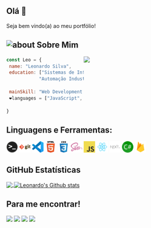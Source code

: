 ## Olá 👋

Seja bem vindo(a) ao meu portfólio!

## <img width="45" alt="about" src="https://raw.github.com/elizarov/elizarov/master/about.png"> Sobre Mim

<img align="right" width="300" src="https://media1.giphy.com/media/UqAlDtPrxUIT1yYmFp/giphy.gif?cid=ecf05e47exlm996s9ryzgmro7m99yd4s355hlffyblwy6p93&rid=giphy.gif&ct=g" />

``` javascript
const Leo = {
 name: "Leonardo Silva",
 education: ["Sistemas de Informação - FURG", 
            "Automação Industrial - IFRS - Campus Rio Grande"],
 
 mainSkill: "Web Development W/ React",
 ❤️languages = ["JavaScript", "C#", "Python"]

}
```

## **Linguagens e Ferramentas:**  


<code><img height="30" src="https://raw.githubusercontent.com/github/explore/80688e429a7d4ef2fca1e82350fe8e3517d3494d/topics/terminal/terminal.png"></code>
<code><img height="30" src="https://raw.githubusercontent.com/github/explore/80688e429a7d4ef2fca1e82350fe8e3517d3494d/topics/git/git.png"></code>
<code><img height="30" src="https://raw.githubusercontent.com/github/explore/80688e429a7d4ef2fca1e82350fe8e3517d3494d/topics/visual-studio-code/visual-studio-code.png"></code>
<code><img height="30" src="https://raw.githubusercontent.com/github/explore/80688e429a7d4ef2fca1e82350fe8e3517d3494d/topics/html/html.png"></code>
<code><img height="30" src="https://raw.githubusercontent.com/github/explore/80688e429a7d4ef2fca1e82350fe8e3517d3494d/topics/css/css.png"></code>
<code><img height="30" src="https://raw.githubusercontent.com/github/explore/80688e429a7d4ef2fca1e82350fe8e3517d3494d/topics/sass/sass.png"></code>
<code><img height="30" src="https://raw.githubusercontent.com/github/explore/80688e429a7d4ef2fca1e82350fe8e3517d3494d/topics/javascript/javascript.png"></code>
<code><img height="30" src="https://raw.githubusercontent.com/github/explore/80688e429a7d4ef2fca1e82350fe8e3517d3494d/topics/react/react.png"></code>
<code><img height="30" src="https://raw.githubusercontent.com/github/explore/80688e429a7d4ef2fca1e82350fe8e3517d3494d/topics/nextjs/nextjs.png"></code>
<code><img height="30" src="https://raw.githubusercontent.com/github/explore/80688e429a7d4ef2fca1e82350fe8e3517d3494d/topics/csharp/csharp.png"></code>
<code><img height="30" src="https://raw.githubusercontent.com/github/explore/80688e429a7d4ef2fca1e82350fe8e3517d3494d/topics/firebase/firebase.png"></code>


## **GitHub Estatísticas**

<a href="https://github.com/LeoUpperThrower4">
  <img align="center" src="https://github-readme-stats.vercel.app/api/top-langs/?username=LeoUpperThrower4&theme=dracula&hide_langs_below=1" />
</a>

<a href="https://github.com/LeoUpperThrower4">
 <img align="center" src="https://github-readme-stats.vercel.app/api?username=LeoUpperThrower4&show_icons=true&theme=dracula&line_height=27" alt="Leonardo's Github stats"/>
</a>

<br>

## Para me encontrar!

<p align="left">
  <a href="http://leosilva.me" alt="Website pessoal">
  <img src="https://img.shields.io/badge/leosilva.me-blue" /></a>

  
  <a href="mailto:ldsds94@gmail.com" alt="Gmail">
  <img src="https://img.shields.io/badge/-Gmail-FF0000?style=flat-square&labelColor=FF0000&logo=gmail&logoColor=white&link=mailto:ldsds94@gmail.com" /></a>

  <a href="https://www.linkedin.com/in/leonardo-dos-santos-duarte-silva-0708b4182/" alt="LinkedIn">
  <img src="https://img.shields.io/badge/-Linkedin-0e76a8?style=flat-square&logo=Linkedin&logoColor=white&link=https://www.linkedin.com/in/leonardo-dos-santos-duarte-silva-0708b4182/" /></a>
  
  <a href="https://www.instagram.com/leo_silva0401/" alt="Instagram">
  <img src="https://img.shields.io/badge/-Instagram-DF0174?style=flat-square&labelColor=DF0174&logo=instagram&logoColor=white&link=https://www.instagram.com/leo_silva0401/"/></a>
</p>  

